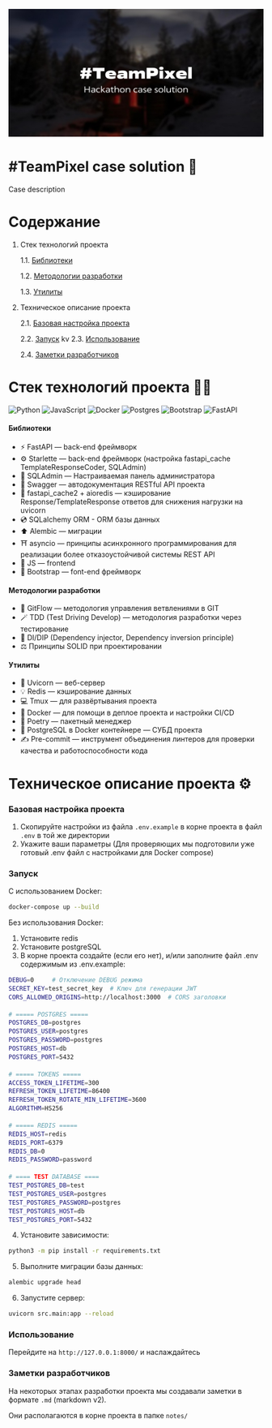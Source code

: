 ![Alt text](readme_src/preview.jpg)

# #TeamPixel case solution 💬

Case description

# Содержание
1. Стек технологий проекта

    1.1. [Библиотеки](#библиотеки)
    
    1.2. [Методологии разработки](#методологии-разработки)

    1.3. [Утилиты](#утилиты)

2. Техническое описание проекта

    2.1. [Базовая настройка проекта](#базовая-настройка-проекта)

    2.2. [Запуск](#запуск)
    kv
    2.3. [Использование](#использование)

    2.4. [Заметки разработчиков](#заметки-разработчиков)

# Стек технологий проекта 🧑‍💻


![Python](https://img.shields.io/badge/python-3670A0?style=for-the-badge&logo=python&logoColor=ffdd54) ![JavaScript](https://img.shields.io/badge/javascript-%23323330.svg?style=for-the-badge&logo=javascript&logoColor=%23F7DF1E) ![Docker](https://img.shields.io/badge/docker-3670A0.svg?style=for-the-badge&logo=docker&logoColor=white)
![Postgres](https://img.shields.io/badge/postgres-%23316192.svg?style=for-the-badge&logo=postgresql&logoColor=white) ![Bootstrap](https://img.shields.io/badge/bootstrap-%238511FA.svg?style=for-the-badge&logo=bootstrap&logoColor=white) ![FastAPI](https://img.shields.io/badge/FastAPI-005571?style=for-the-badge&logo=fastapi)


#### Библиотеки

- ⚡️ FastAPI — back-end фреймворк
- ⚙️ Starlette — back-end фреймворк (настройка fastapi_cache TemplateResponseCoder, SQLAdmin)
- 👑 SQLAdmin — Настраиваемая панель администратора
- 📜 Swagger — автодокументация RESTful API проекта
- 💾 fastapi_cache2 + aioredis — кэширование Response/TemplateResponse ответов для снижения нагрузки на uvicorn
- 💿 SQLalchemy ORM - ORM базы данных
- ⬆️ Alembic — миграции
- ⛩️ asyncio — принципы асинхронного программирования для реализации более отказоустойчивой системы REST API
- 💛 JS — frontend
- 💜 Bootstrap — font-end фреймворк

#### Методологии разработки

- 🌴 GitFlow — методология управления ветвлениями в GIT
- 🪄 TDD (Test Driving Develop) — методология разработки через тестирование
- 🔁 DI/DIP (Dependency injector, Dependency inversion principle)
- ⚖️ Принципы SOLID при проектировании

#### Утилиты
- 🦄 Uvicorn — веб-сервер
- 💡 Redis — кэширование данных
- 💻 Tmux — для развёртывания проекта
- 🐳 Docker — для помощи в деплое проекта и настройки CI/CD
- 📖 Poetry — пакетный менеджер
- 💾 PostgreSQL в Docker контейнере — СУБД проекта
- ✍️ Pre-commit — инструмент объединения линтеров для проверки качества и работоспособности кода

# Техническое описание проекта ⚙️

### Базовая настройка проекта

1. Скопируйте настройки из файла ```.env.example``` в корне проекта в файл ```.env``` в той же директории
2. Укажите ваши параметры (Для проверяющих мы подготовили уже готовый .env файл с настройками для Docker compose)

### Запуск

С использованием Docker:

```bash
docker-compose up --build
```

Без использования Docker:
1. Установите redis
2. Установите postgreSQL
3. В корне проекта создайте (если его нет), и/или заполните файл .env содержимым из .env.example:
```bash
DEBUG=0     # Отключение DEBUG режима
SECRET_KEY=test_secret_key  # Ключ для генерации JWT
CORS_ALLOWED_ORIGINS=http://localhost:3000  # CORS заголовки

# ===== POSTGRES =====
POSTGRES_DB=postgres
POSTGRES_USER=postgres
POSTGRES_PASSWORD=postgres
POSTGRES_HOST=db
POSTGRES_PORT=5432

# ===== TOKENS =====
ACCESS_TOKEN_LIFETIME=300
REFRESH_TOKEN_LIFETIME=86400
REFRESH_TOKEN_ROTATE_MIN_LIFETIME=3600
ALGORITHM=HS256

# ===== REDIS =====
REDIS_HOST=redis
REDIS_PORT=6379
REDIS_DB=0
REDIS_PASSWORD=password

# ==== TEST DATABASE ====
TEST_POSTGRES_DB=test
TEST_POSTGRES_USER=postgres
TEST_POSTGRES_PASSWORD=postgres
TEST_POSTGRES_HOST=db
TEST_POSTGRES_PORT=5432

```
4. Установите зависимости:
```bash
python3 -m pip install -r requirements.txt
```
5. Выполните миграции базы данных:
```bash
alembic upgrade head
```
6. Запустите сервер:
```bash
uvicorn src.main:app --reload
```

### Использование

Перейдите на `http://127.0.0.1:8000/` и наслаждайтесь

### Заметки разработчиков

На некоторых этапах разработки проекта мы создавали заметки в формате `.md` (markdown v2).

Они располагаются в корне проекта в папке `notes/`